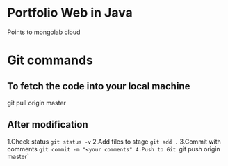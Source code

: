 # Portfolio Web in Java
Points to mongolab cloud 

# Git  commands 
## To fetch the code into your local machine
git pull origin master

## After modification 
1.Check status  `git status -v`
2.Add files to stage  `git add .`
3.Commit with comments `git commit -m "<your comments"
4.Push to Git `git push origin master`
